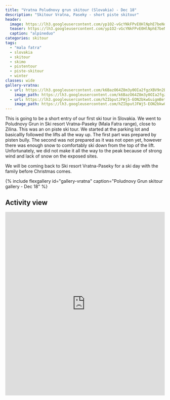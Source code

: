 ```yaml
---
title: "Vratna Poludnovy grun skitour (Slovakia) - Dec 18"
description: "Skitour Vratna, Paseky - short piste skitour"
header:
  image: https://lh3.googleusercontent.com/yp1O2-vGcYNkFPvE0HlNphE7beNq-9jTp6jNSPerWVFGwsD_9kbUiAYyyy-haB9WefLLXP_DitQrJpVJ7R5FWyvGY07BH0z3z5w8Y7OguLZ9YhiPDOE6bTLnKiT4KgOOYWfyVFkTGMx_ORcD8XaJUr-ka64Vsshmjghn1udHP8YJ3mWdEynwohGfhQc_h9sZmlM_N39TQjK_Q1hiS3Jazvl3JVcxj3aXCQtBVcCnRw5iV-19PJQQ__LvG7FArG4vCcW5MkqupbeIYn58-yAxcCcdpYOuYkdgCB5MFCZZ4dv9jsn4kd_GLMy2ihIvwhfvECh8D6ldvpGKg9haa5MPPr1Xcaz7Zw3mZbJa5ByBSKU6svVRvz5ZpnOhs21l28qURInUHlf9MZYscHZ0xOn_RMAtcS8BJqLUE4VT4rSD__jZRhbH0_yASSEmRGu98xDAi6jlL8OMu70XWL9BVnGny5cwcYGBtcbXgOOJKo1uHUgvgobxwIibObCAsL-KQKWa_pNrfjGGIZAfU56nUX_vEw8eDj7bsD187NRc_LXf80BgA96vBdzijVlDO68QvB-WLNraupaN2iQFHsVoFN59mKS7Aw1dMVw3jCuxtBimLOcKZphcRluKW6U4yl26aMwBd1NH33I5cBduceBwLoYOAxugfJMsrjGcHzOfiqijPZeVIPHJ07LD22rDCbeqosMdL1vtq1ixjew-kxduzoA=w2056-h1542-no
  teaser: https://lh3.googleusercontent.com/yp1O2-vGcYNkFPvE0HlNphE7beNq-9jTp6jNSPerWVFGwsD_9kbUiAYyyy-haB9WefLLXP_DitQrJpVJ7R5FWyvGY07BH0z3z5w8Y7OguLZ9YhiPDOE6bTLnKiT4KgOOYWfyVFkTGMx_ORcD8XaJUr-ka64Vsshmjghn1udHP8YJ3mWdEynwohGfhQc_h9sZmlM_N39TQjK_Q1hiS3Jazvl3JVcxj3aXCQtBVcCnRw5iV-19PJQQ__LvG7FArG4vCcW5MkqupbeIYn58-yAxcCcdpYOuYkdgCB5MFCZZ4dv9jsn4kd_GLMy2ihIvwhfvECh8D6ldvpGKg9haa5MPPr1Xcaz7Zw3mZbJa5ByBSKU6svVRvz5ZpnOhs21l28qURInUHlf9MZYscHZ0xOn_RMAtcS8BJqLUE4VT4rSD__jZRhbH0_yASSEmRGu98xDAi6jlL8OMu70XWL9BVnGny5cwcYGBtcbXgOOJKo1uHUgvgobxwIibObCAsL-KQKWa_pNrfjGGIZAfU56nUX_vEw8eDj7bsD187NRc_LXf80BgA96vBdzijVlDO68QvB-WLNraupaN2iQFHsVoFN59mKS7Aw1dMVw3jCuxtBimLOcKZphcRluKW6U4yl26aMwBd1NH33I5cBduceBwLoYOAxugfJMsrjGcHzOfiqijPZeVIPHJ07LD22rDCbeqosMdL1vtq1ixjew-kxduzoA=w2056-h1542-no
  caption: "alpineduo"
categories: skitour
tags:
  - "mala fatra"
  - slovakia
  - skitour
  - skimo
  - pistentour
  - piste-skitour
  - winter
classes: wide
gallery-vratna:
  - url: https://lh3.googleusercontent.com/k6BazO64Z8m3y0OIa2fgzXBV9n2BWo6zb8vXnYSQiVdoiwhF1iT55dL8jPAdXb84CGKK61lzTXDwshL5SwKJ15uhOTbtXGMUnQ4nJyGbXdoMsnT13GRgyxJQM2jRoGTKHXrmTV6bbU7pPlCjLWtZZfkIHW2isiRgz1FeXvtqVVNTOf-a1D9bIT6vXP3nPJV8c0lkeJqZnGisXPowy0N1uQNWKjnnxJRoKmWIWOxhG-S0TujAUAO5Ise2tXfFNkmjJDB1lxZR-3VFeJCHmmUx8B5RaeGStbc4eJt4-NUcd-vmKkkWSx62L8tbEj6gVJ4z4hzLMP3gTAD36iNOVb0N3OKPi7N8UiZGKjVXai-BO73VrhG137Oju7O5ZeiprfMbIbucm1JfVurxt0zYFVWK6sFd-qKBX_Guekrys1_5EQinaVus_JABxUNrpbGxD7XwEeXGeebrjBKqCzgdOrSaXBh_GI_yozJYH9qtKppFggc_xzfNhlwuOI0Cl1arwxGytwkBheAgwa3u0jHwpG06YaqF25nOO3ptNnzbg-s4nxDEByF8uyTqGowEdRJ9IAeIedXMUybPJxVu6Z2k6iXDscuLrWGHwN8E64T8iudI6M-t7HoNeKu6IaEEtI7umrRvqEbvSLkt9CWABtNLm2T7yYI5S14lMm9e0h7IUMkFVnEf8ETi7H2NnIBq__h63RGZcyZudmeN1d0GvzuWzEM=w1158-h1542-no
    image_path: https://lh3.googleusercontent.com/k6BazO64Z8m3y0OIa2fgzXBV9n2BWo6zb8vXnYSQiVdoiwhF1iT55dL8jPAdXb84CGKK61lzTXDwshL5SwKJ15uhOTbtXGMUnQ4nJyGbXdoMsnT13GRgyxJQM2jRoGTKHXrmTV6bbU7pPlCjLWtZZfkIHW2isiRgz1FeXvtqVVNTOf-a1D9bIT6vXP3nPJV8c0lkeJqZnGisXPowy0N1uQNWKjnnxJRoKmWIWOxhG-S0TujAUAO5Ise2tXfFNkmjJDB1lxZR-3VFeJCHmmUx8B5RaeGStbc4eJt4-NUcd-vmKkkWSx62L8tbEj6gVJ4z4hzLMP3gTAD36iNOVb0N3OKPi7N8UiZGKjVXai-BO73VrhG137Oju7O5ZeiprfMbIbucm1JfVurxt0zYFVWK6sFd-qKBX_Guekrys1_5EQinaVus_JABxUNrpbGxD7XwEeXGeebrjBKqCzgdOrSaXBh_GI_yozJYH9qtKppFggc_xzfNhlwuOI0Cl1arwxGytwkBheAgwa3u0jHwpG06YaqF25nOO3ptNnzbg-s4nxDEByF8uyTqGowEdRJ9IAeIedXMUybPJxVu6Z2k6iXDscuLrWGHwN8E64T8iudI6M-t7HoNeKu6IaEEtI7umrRvqEbvSLkt9CWABtNLm2T7yYI5S14lMm9e0h7IUMkFVnEf8ETi7H2NnIBq__h63RGZcyZudmeN1d0GvzuWzEM=w1158-h1542-no
  - url: https://lh3.googleusercontent.com/hZIbputJFWj5-EON2bkwGuigmBettXRuZfSauaEg1WXjY3-ZFoyI-ecdm3lKJLdzFDo4j1f_PMvoWOOf1316SRdgOojf7JNAO02kUqsgYpNT39OGE19NQ0J4BqQeR8GBoWyAgPv7XFJZoBNmXZkOSeYRxA0IBKn7PnWmqyK7I02pgD3-cNihIF-emIk79W8yxXPVAA11dNiCsNsgrtL5mwBI5Mm9w-2mSxusV5gKXAhZhnZPqH9EMTJASEEwRviLawKb8DYoYuYSL6inVm67kSPTqmpEAYgkuMiCquRRM2Uzf14hFrMXHZeWRZKZfSdG8CUvXGa5h8vN3iIv2M87ZCTEVE6_vqZcNRubeoO-67iscaV87SmYZUW9maccGScd5RxFMkS-EAoir-spN-zv5jK-kc42sJmp6s9CdKSGBmjEzObSbTS_-JIkFMmVyTyoyXq1mSQkYEKtprhxb5bMoGqSG2d27x84bmLaeYql2iBTFDoZGg3_9q70b8abMVlOaaT8hsgLi4g-M5Qo0jVSSaOyxykwNcfs0J7o7Eo3eIFWX_fBowOhASOAaSTtLF1wCYLQDcYsnbX7brb9-jqum-lx3amhlliRKY3vKJ-53330-VsrFOFJYRu_hfUOlEHFVrXRVxbF1cGGONbxOSW0DLB16A=w1158-h1542-no
    image_path: https://lh3.googleusercontent.com/hZIbputJFWj5-EON2bkwGuigmBettXRuZfSauaEg1WXjY3-ZFoyI-ecdm3lKJLdzFDo4j1f_PMvoWOOf1316SRdgOojf7JNAO02kUqsgYpNT39OGE19NQ0J4BqQeR8GBoWyAgPv7XFJZoBNmXZkOSeYRxA0IBKn7PnWmqyK7I02pgD3-cNihIF-emIk79W8yxXPVAA11dNiCsNsgrtL5mwBI5Mm9w-2mSxusV5gKXAhZhnZPqH9EMTJASEEwRviLawKb8DYoYuYSL6inVm67kSPTqmpEAYgkuMiCquRRM2Uzf14hFrMXHZeWRZKZfSdG8CUvXGa5h8vN3iIv2M87ZCTEVE6_vqZcNRubeoO-67iscaV87SmYZUW9maccGScd5RxFMkS-EAoir-spN-zv5jK-kc42sJmp6s9CdKSGBmjEzObSbTS_-JIkFMmVyTyoyXq1mSQkYEKtprhxb5bMoGqSG2d27x84bmLaeYql2iBTFDoZGg3_9q70b8abMVlOaaT8hsgLi4g-M5Qo0jVSSaOyxykwNcfs0J7o7Eo3eIFWX_fBowOhASOAaSTtLF1wCYLQDcYsnbX7brb9-jqum-lx3amhlliRKY3vKJ-53330-VsrFOFJYRu_hfUOlEHFVrXRVxbF1cGGONbxOSW0DLB16A=w1158-h1542-no
---
```


This is going to be a short entry of our first ski tour in Slovakia. We went to Poludnovy Grun in Ski resort Vratna-Paseky (Mala Fatra range), close to Zilina. This was an on piste ski tour. We started at the parking lot and basicallly followed the lifts all the way up. The first part was prepared by pisten bully. The second was not prepared as it was not open yet, however there was enough snow to comfortably ski down from the top of the lift. Unfortunately, we did not make it all the way to the peak because of strong wind and lack of snow on the exposed sites. 

We will be coming back to Ski resort Vratna-Paseky for a ski day with the family before Christmas comes.   

{% include flexgallery id="gallery-vratna" caption="Poludnovy Grun skitour gallery - Dec 18" %}

## Activity view

<iframe src="https://www.komoot.com/tour/53297545/embed?profile=1" width="100%" height="580" frameborder="0" scrolling="no"></iframe>
